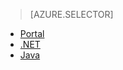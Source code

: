 > [AZURE.SELECTOR] 
- [Portal](../articles/media-services/media-services-portal-scale-media-processing.md)
- [.NET](../articles/media-services/media-services-dotnet-encoding-units.md)
- [Java](https://github.com/southworkscom/azure-sdk-for-media-services-java-samples)

<!---HONumber=AcomDC_0921_2016-->